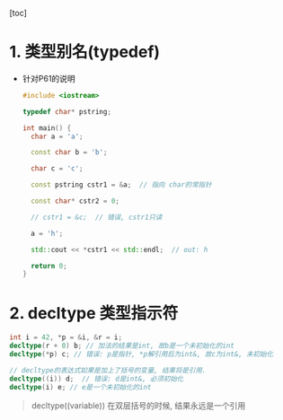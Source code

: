 [toc]



# 1. 类型别名(typedef)

* 针对P61的说明

  ```C++
  #include <iostream>
  
  typedef char* pstring;
  
  int main() {
    char a = 'a';
  
    const char b = 'b';
  
    char c = 'c';
  
    const pstring cstr1 = &a;  // 指向 char的常指针
  
    const char* cstr2 = 0;
  
    // cstr1 = &c;  // 错误, cstr1只读
  
    a = 'h';
  
    std::cout << *cstr1 << std::endl;  // out: h
  
    return 0;
  }
  
  ```

  

# 2. decltype 类型指示符

```c++
int i = 42, *p = &i, &r = i; 
decltype(r + 0) b; // 加法的结果是int, 故b是一个未初始化的int
decltype(*p) c; // 错误: p是指针, *p解引用后为int&, 故c为int&, 未初始化

// decltype的表达式如果是加上了括号的变量, 结果将是引用.
decltype((i)) d;  // 错误: d是int&, 必须初始化
decltype(i) e; // e是一个未初始化的int
```



> decltype((variable)) 在双层括号的时候, 结果永远是一个引用